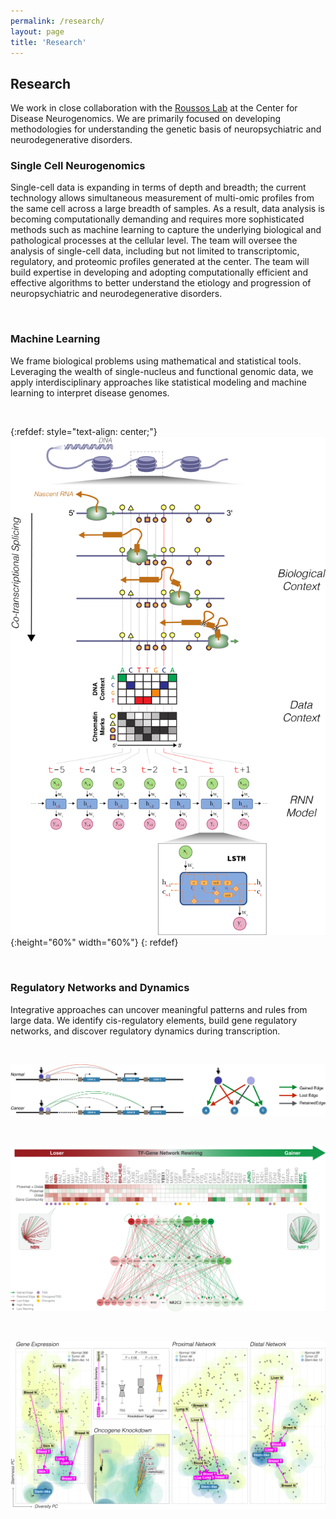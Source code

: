 ```yaml
---
permalink: /research/
layout: page
title: 'Research'
---
```


## Research

We work in close collaboration with the [Roussos Lab](http://labs.icahn.mssm.edu/roussos-lab/) at the Center for Disease Neurogenomics. We are primarily focused on developing methodologies for understanding the genetic basis of neuropsychiatric and neurodegenerative disorders.

### Single Cell Neurogenomics
Single-cell data is expanding in terms of depth and breadth; the current technology allows simultaneous measurement of multi-omic profiles from the same cell across a large breadth of samples. As a result, data analysis is becoming computationally demanding and requires more sophisticated methods such as machine learning to capture the underlying biological and pathological processes at the cellular level. The team will oversee the analysis of single-cell data, including but not limited to transcriptomic, regulatory, and proteomic profiles generated at the center. The team will build expertise in developing and adopting computationally efficient and effective algorithms to better understand the etiology and progression of neuropsychiatric and neurodegenerative disorders.

<br>

### Machine Learning

We frame biological problems using mathematical and statistical tools. Leveraging the wealth of single-nucleus and functional genomic data, we apply interdisciplinary approaches like statistical modeling and machine learning to interpret disease genomes.

<br>

{:refdef: style="text-align: center;"}
![ESPRNN Overview](/images/ESPRNN_overview.png){:height="60%" width="60%"}
{: refdef}

<br>

### Regulatory Networks and Dynamics

Integrative approaches can uncover meaningful patterns and rules from large data. We identify cis-regulatory elements, build gene regulatory networks, and discover regulatory dynamics during transcription.

<br>

![Rewiring Schematic](/images/rewiring_schematic.png)

<br>

![Rewiring Highlight](/images/rewiring_highlight.png)

<br>

![Cellspace Highlight](/images/cellspace_overview.png)

<br>
